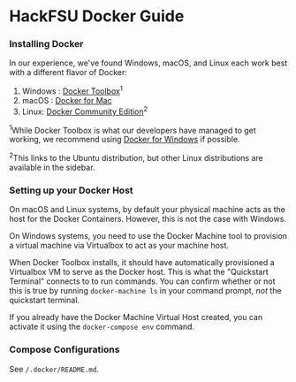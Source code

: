 # HackFSU Docker Guide

### Installing Docker

In our experience, we've found Windows, macOS, and Linux each work best with a different flavor of Docker:

1. Windows : [Docker Toolbox](https://docs.docker.com/toolbox/toolbox_install_windows/)<sup>1</sup>
2. macOS : [Docker for Mac](https://docs.docker.com/docker-for-mac/install/)
3. Linux: [Docker Community Edition](https://docs.docker.com/engine/installation/linux/docker-ce/ubuntu/)<sup>2</sup>

<sup>1</sup>While Docker Toolbox is what our developers have managed to get working, we recommend using [Docker for Windows](https://docs.docker.com/docker-for-windows/) if possible.

<sup>2</sup>This links to the Ubuntu distribution, but other Linux distributions are available in the sidebar.

### Setting up your Docker Host
On macOS and Linux systems, by default your physical machine acts as the host for the Docker Containers. However, this is not the case with Windows. 

On Windows systems, you need to use the Docker Machine tool to provision a virtual machine via Virtualbox to act as your machine host. 

When Docker Toolbox installs, it should have automatically provisioned a Virtualbox VM to serve as the Docker host. This is what the "Quickstart Terminal" connects to to run commands. You can confirm whether or not this is true by running `docker-machine ls` in your command prompt, *not* the quickstart terminal. 

If you already have the Docker Machine Virtual Host created, you can activate it using the `docker-compose env` command. 


### Compose Configurations
See `/.docker/README.md`.